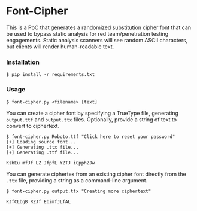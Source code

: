 # Font-Cipher
This is a PoC that generates a randomized substitution cipher font that can be used to bypass static analysis for red team/penetration testing engagements. Static analysis scanners will see random ASCII characters, but clients will render human-readable text.

### Installation

```console
$ pip install -r requirements.txt
```

### Usage

```console
$ font-cipher.py <filename> [text]
```

You can create a cipher font by specifying a TrueType file, generating `output.ttf` and `output.ttx` files. Optionally, provide a string of text to convert to ciphertext.

```console
$ font-cipher.py Roboto.ttf "Click here to reset your password"
[+] Loading source font...
[+] Generating .ttx file...
[+] Generating .ttf file...

KsbEu mfJf LZ JfpfL YZTJ iCpphZJw
```

You can generate ciphertex from an existing cipher font directly from the `.ttx` file, providing a string as a command-line argument.

```console
$ font-cipher.py output.ttx "Creating more ciphertext"

KJfCLbgB RZJf EbimfJLfAL
```

